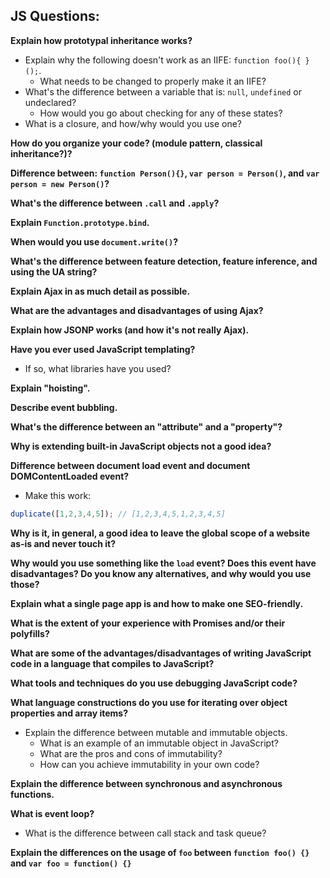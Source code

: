 
## JS Questions:

**Explain how prototypal inheritance works?**

* Explain why the following doesn't work as an IIFE: `function foo(){ }();`.
  * What needs to be changed to properly make it an IIFE?
* What's the difference between a variable that is: `null`, `undefined` or undeclared?
  * How would you go about checking for any of these states?
* What is a closure, and how/why would you use one?

**How do you organize your code? (module pattern, classical inheritance?)?**

**Difference between: `function Person(){}`, `var person = Person()`, and `var person = new Person()`?**

**What's the difference between `.call` and `.apply`?**

**Explain `Function.prototype.bind`.**

**When would you use `document.write()`?**

**What's the difference between feature detection, feature inference, and using the UA string?**

**Explain Ajax in as much detail as possible.**

**What are the advantages and disadvantages of using Ajax?**

**Explain how JSONP works (and how it's not really Ajax).**

**Have you ever used JavaScript templating?**
  * If so, what libraries have you used?

**Explain "hoisting".**

**Describe event bubbling.**

**What's the difference between an "attribute" and a "property"?**

**Why is extending built-in JavaScript objects not a good idea?**

**Difference between document load event and document DOMContentLoaded event?**

* Make this work:
```javascript
duplicate([1,2,3,4,5]); // [1,2,3,4,5,1,2,3,4,5]
```

**Why is it, in general, a good idea to leave the global scope of a website as-is and never touch it?**

**Why would you use something like the `load` event? Does this event have disadvantages? Do you know any alternatives, and why would you use those?**

**Explain what a single page app is and how to make one SEO-friendly.**

**What is the extent of your experience with Promises and/or their polyfills?**

**What are some of the advantages/disadvantages of writing JavaScript code in a language that compiles to JavaScript?**

**What tools and techniques do you use debugging JavaScript code?**

**What language constructions do you use for iterating over object properties and array items?**

* Explain the difference between mutable and immutable objects.
  * What is an example of an immutable object in JavaScript?
  * What are the pros and cons of immutability?
  * How can you achieve immutability in your own code?

**Explain the difference between synchronous and asynchronous functions.**

**What is event loop?**
  * What is the difference between call stack and task queue?

**Explain the differences on the usage of `foo` between `function foo() {}` and `var foo = function() {}`**
